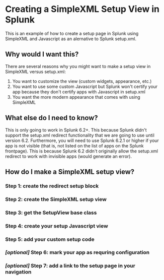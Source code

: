 # Creating a SimpleXML Setup View in Splunk
This is an example of how to create a setup page in Splunk using SimpleXML and Javascript as an alernative to Splunk setup.xml.

## Why would I want this?

There are several reasons why you might want to make a setup view in SimpleXML versus setup.xml:

1) You want to customize the view (custom widgets, appearance, etc.)
2) You want to use some custom Javascript but Splunk won't certify your app because they don't certify apps with Javascript in setup.xml
3) You want the more modern appearance that comes with using SimpleXML


## What else do I need to know?

This is only going to work in Splunk 6.2+. This because Splunk didn't support the setup.xml redirect functionality that we are going to use until version 6.2. Furthermore, you will need to use Splunk 6.2.1 or higher if your app is not visible (that is, not listed on the list of apps on the Splunk frontpage). This is because Splunk 6.2 didn't originally allow the setup.xml redirect to work with invisible apps (would generate an error).

## How do I make a SimpleXML setup view?


### Step 1: create the redirect setup block

### Step 2: create the SimpleXML setup view

### Step 3: get the SetupView base class

### Step 4: create your setup Javascript view

### Step 5: add your custom setup code



### *[optional]* Step 6: mark your app as requring configuration

### *[optional]* Step 7: add a link to the setup page in your navigation
